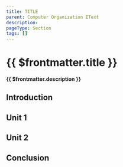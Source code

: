 ```yaml
---
title: TITLE
parent: Computer Organization EText
description: 
pageType: Section
tags: []
---
```


# {{ $frontmatter.title }}
**{{ $frontmatter.description }}**

## Introduction

## Unit 1

## Unit 2

## Conclusion